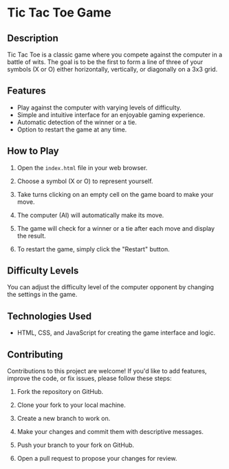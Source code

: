 # Tic Tac Toe Game

## Description

Tic Tac Toe is a classic game where you compete against the computer in a battle of wits. The goal is to be the first to form a line of three of your symbols (X or O) either horizontally, vertically, or diagonally on a 3x3 grid.

## Features

- Play against the computer with varying levels of difficulty.
- Simple and intuitive interface for an enjoyable gaming experience.
- Automatic detection of the winner or a tie.
- Option to restart the game at any time.

## How to Play

1. Open the `index.html` file in your web browser.

2. Choose a symbol (X or O) to represent yourself.

3. Take turns clicking on an empty cell on the game board to make your move.

4. The computer (AI) will automatically make its move.

5. The game will check for a winner or a tie after each move and display the result.

6. To restart the game, simply click the "Restart" button.

## Difficulty Levels

You can adjust the difficulty level of the computer opponent by changing the settings in the game.

## Technologies Used

- HTML, CSS, and JavaScript for creating the game interface and logic.

## Contributing

Contributions to this project are welcome! If you'd like to add features, improve the code, or fix issues, please follow these steps:

1. Fork the repository on GitHub.

2. Clone your fork to your local machine.

3. Create a new branch to work on.

4. Make your changes and commit them with descriptive messages.

5. Push your branch to your fork on GitHub.

6. Open a pull request to propose your changes for review.
